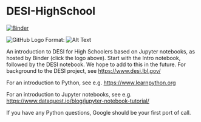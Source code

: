 # DESI-HighSchool

[![Binder](http://34.94.252.126/badge_logo.svg)](http://34.94.252.126/v2/gh/binder-project/example-conda-environment/master)

![GitHub Logo](https://github.com/michaelJwilson/DESI-HighSchool/tree/master/images/Mayall-Star-Trails.jpg?raw=true)
Format: ![Alt Text](url)

An introduction to DESI for High Schoolers based on Jupyter notebooks, as hosted by Binder (click the logo above).  Start with
the Intro notebook, followed by the DESI notebook.  We hope to add to this in the future.  For background to the DESI project,
see https://www.desi.lbl.gov/

For an introduction to Python, see e.g. https://www.learnpython.org

For an introduction to Jupyter notebooks, see e.g. https://www.dataquest.io/blog/jupyter-notebook-tutorial/

If you have any Python questions, Google should be your first port of call.


